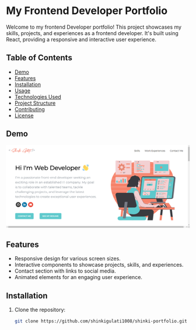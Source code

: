 # My Frontend Developer Portfolio

Welcome to my frontend Developer portfolio! This project showcases my skills, projects, and experiences as a frontend developer. It's built using React, providing a responsive and interactive user experience.

## Table of Contents

- [Demo](#demo)
- [Features](#features)
- [Installation](#installation)
- [Usage](#usage)
- [Technologies Used](#technologies-used)
- [Project Structure](#project-structure)
- [Contributing](#contributing)
- [License](#license)

## Demo

![Portfolio Screenshot](./screenshots/portfolio-screenshot.png)

## Features

- Responsive design for various screen sizes.
- Interactive components to showcase projects, skills, and experiences.
- Contact section with links to social media.
- Animated elements for an engaging user experience.

## Installation

1. Clone the repository:

   ```bash
   git clone https://github.com/shinkigulati1008/shinki-portfolio.git